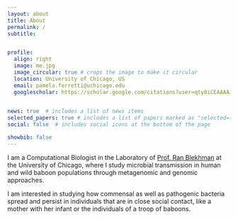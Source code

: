```yaml
---
layout: about
title: About
permalink: /
subtitle: 


profile:
  align: right
  image: me.jpg
  image_circular: true # crops the image to make it circular
  location: University of Chicago, US
  email: pamela.ferretti@uchicago.edu
  googlescholar: https://scholar.google.com/citations?user=qty8iCEAAAAJ&hl=en
  

news: true  # includes a list of news items
selected_papers: true # includes a list of papers marked as "selected={true}"
social: false  # includes social icons at the bottom of the page

showbib: false
---
```


I am a Computational Biologist in the Laboratory of [Prof. Ran Blekhman](http://blekhmanlab.org/) at the University of Chicago, where I study microbial transmission in human and wild baboon populations through metagenomic and genomic approaches. 

I am interested in studying how commensal as well as pathogenic bacteria spread and persist in individuals that are in close social contact, like a mother with her infant or the individuals of a troop of baboons.    
